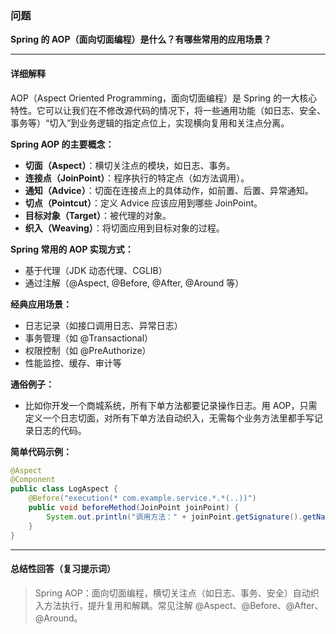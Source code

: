 ### 问题

**Spring 的 AOP（面向切面编程）是什么？有哪些常用的应用场景？**

---

#### 详细解释

AOP（Aspect Oriented Programming，面向切面编程）是 Spring 的一大核心特性。它可以让我们在不修改源代码的情况下，将一些通用功能（如日志、安全、事务等）“切入”到业务逻辑的指定点位上，实现横向复用和关注点分离。  

**Spring AOP 的主要概念：**
- **切面（Aspect）**：横切关注点的模块，如日志、事务。
- **连接点（JoinPoint）**：程序执行的特定点（如方法调用）。
- **通知（Advice）**：切面在连接点上的具体动作，如前置、后置、异常通知。
- **切点（Pointcut）**：定义 Advice 应该应用到哪些 JoinPoint。
- **目标对象（Target）**：被代理的对象。
- **织入（Weaving）**：将切面应用到目标对象的过程。

**Spring 常用的 AOP 实现方式：**
- 基于代理（JDK 动态代理、CGLIB）
- 通过注解（@Aspect, @Before, @After, @Around 等）

**经典应用场景：**
- 日志记录（如接口调用日志、异常日志）
- 事务管理（如 @Transactional）
- 权限控制（如 @PreAuthorize）
- 性能监控、缓存、审计等

**通俗例子：**
- 比如你开发一个商城系统，所有下单方法都要记录操作日志。用 AOP，只需定义一个日志切面，对所有下单方法自动织入，无需每个业务方法里都手写记录日志的代码。

**简单代码示例：**
```java
@Aspect
@Component
public class LogAspect {
    @Before("execution(* com.example.service.*.*(..))")
    public void beforeMethod(JoinPoint joinPoint) {
        System.out.println("调用方法：" + joinPoint.getSignature().getName());
    }
}
```

---

#### 总结性回答（复习提示词）

> Spring AOP：面向切面编程，横切关注点（如日志、事务、安全）自动织入方法执行，提升复用和解耦。常见注解 @Aspect、@Before、@After、@Around。